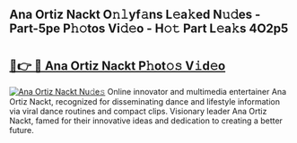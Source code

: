 ## Ana Ortiz Nackt O𝚗𝚕yf𝚊ns L𝚎a𝚔ed N𝚞𝚍es - Part-5pe P𝚑𝚘tos Vi𝚍𝚎o - H𝚘𝚝 Part L𝚎a𝚔s 4O2p5

# <h2><a href="http://kfdere.oniu.top/?m=Ana+Ortiz+Nackt">🔗👉 🔴 Ana Ortiz Nackt P𝚑ot𝚘𝚜 V𝚒d𝚎o</a></h2>

[![Ana Ortiz Nackt Nu𝚍e𝚜](https://i.imgur.com/0qMVB7G.gif)](http://kfdere.oniu.top/?m=Ana+Ortiz+Nackt)
Online innovator and multimedia entertainer Ana Ortiz Nackt, recognized for disseminating dance and lifestyle information via viral dance routines and compact clips. Visionary leader Ana Ortiz Nackt, famed for their innovative ideas and dedication to creating a better future.  
